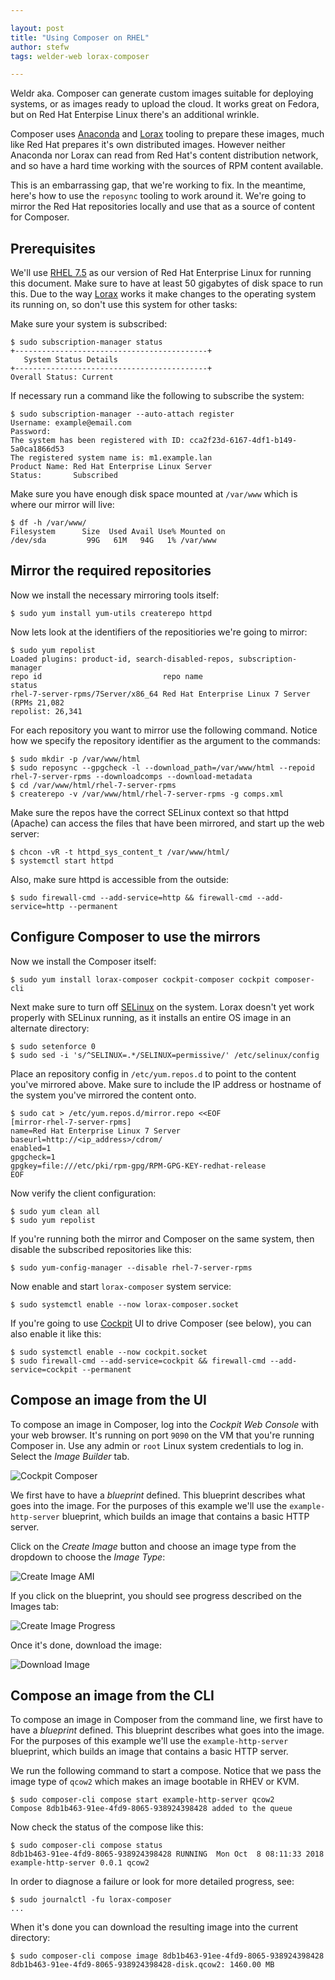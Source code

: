 ```yaml
---

layout: post
title: "Using Composer on RHEL"
author: stefw
tags: welder-web lorax-composer

---
```


Weldr aka. Composer can generate custom images suitable for deploying systems, or as
images ready to upload the cloud. It works great on Fedora, but on Red Hat Enterpise Linux
there's an additional wrinkle.

Composer uses [Anaconda](https://fedoraproject.org/wiki/Anaconda) and [Lorax](https://weldr.io/lorax/)
tooling to prepare these images, much like Red Hat prepares it's own distributed images.
However neither Anaconda nor Lorax can read from Red Hat's content distribution network,
and so have a hard time working with the sources of RPM content available.

This is an embarrassing gap, that we're working to fix. In the meantime, here's how to
use the ```reposync``` tooling to work around it. We're going to mirror the Red Hat
repositories locally and use that as a source of content for Composer.

## Prerequisites

We'll use [RHEL 7.5](https://access.redhat.com/documentation/en-us/red_hat_enterprise_linux/7/html/7.5_release_notes/index)
 as our version of Red Hat Enterprise Linux for running this document. Make sure to have at
least 50 gigabytes of disk space to run this. Due to the way [Lorax](http://weldr.io/lorax/) works
it make changes to the operating system its running on, so don't use this system for
other tasks:

Make sure your system is subscribed:

    $ sudo subscription-manager status
    +-------------------------------------------+
       System Status Details
    +-------------------------------------------+
    Overall Status: Current

If necessary run a command like the following to subscribe the system:

    $ sudo subscription-manager --auto-attach register
    Username: example@email.com
    Password:
    The system has been registered with ID: cca2f23d-6167-4df1-b149-5a0ca1866d53
    The registered system name is: m1.example.lan
    Product Name: Red Hat Enterprise Linux Server
    Status:       Subscribed

Make sure you have enough disk space mounted at ```/var/www``` which is where our mirror will live:

    $ df -h /var/www/
    Filesystem      Size  Used Avail Use% Mounted on
    /dev/sda         99G   61M   94G   1% /var/www

## Mirror the required repositories

Now we install the necessary mirroring tools itself:

    $ sudo yum install yum-utils createrepo httpd

Now lets look at the identifiers of the repositiories we're going to mirror:

    $ sudo yum repolist
    Loaded plugins: product-id, search-disabled-repos, subscription-manager
    repo id                           repo name                               status
    rhel-7-server-rpms/7Server/x86_64 Red Hat Enterprise Linux 7 Server (RPMs 21,082
    repolist: 26,341

For each repository you want to mirror use the following command. Notice how we specify the
repository identifier as the argument to the commands:

    $ sudo mkdir -p /var/www/html
    $ sudo reposync --gpgcheck -l --download_path=/var/www/html --repoid rhel-7-server-rpms --downloadcomps --download-metadata
    $ cd /var/www/html/rhel-7-server-rpms
    $ createrepo -v /var/www/html/rhel-7-server-rpms -g comps.xml

Make sure the repos have the correct SELinux context so that httpd (Apache) can access
the files that have been mirrored, and start up the web server:

    $ chcon -vR -t httpd_sys_content_t /var/www/html/
    $ systemctl start httpd

Also, make sure httpd is accessible from the outside:

    $ sudo firewall-cmd --add-service=http && firewall-cmd --add-service=http --permanent

## Configure Composer to use the mirrors

Now we install the Composer itself:

    $ sudo yum install lorax-composer cockpit-composer cockpit composer-cli

Next make sure to turn off [SELinux](https://access.redhat.com/documentation/en-us/red_hat_enterprise_linux/5/html/deployment_guide/ch-selinux) on the system. Lorax doesn't yet work properly with
SELinux running, as it installs an entire OS image in an alternate directory:

    $ sudo setenforce 0
    $ sudo sed -i 's/^SELINUX=.*/SELINUX=permissive/' /etc/selinux/config

Place an repository config in ```/etc/yum.repos.d``` to point to the content you've
mirrored above. Make sure to include the IP address or hostname of the system you've
mirrored the content onto.

    $ sudo cat > /etc/yum.repos.d/mirror.repo <<EOF
    [mirror-rhel-7-server-rpms]
    name=Red Hat Enterprise Linux 7 Server
    baseurl=http://<ip_address>/cdrom/
    enabled=1
    gpgcheck=1
    gpgkey=file:///etc/pki/rpm-gpg/RPM-GPG-KEY-redhat-release
    EOF

Now verify the client configuration:

    $ sudo yum clean all
    $ sudo yum repolist

If you're running both the mirror and Composer on the same system, then disable the
subscribed repositories like this:

    $ sudo yum-config-manager --disable rhel-7-server-rpms

Now enable and start ```lorax-composer``` system service:

    $ sudo systemctl enable --now lorax-composer.socket

If you're going to use [Cockpit](https://cockpit-project.org/) UI to drive Composer
(see below), you can also enable it like this:

    $ sudo systemctl enable --now cockpit.socket
    $ sudo firewall-cmd --add-service=cockpit && firewall-cmd --add-service=cockpit --permanent

## Compose an image from the UI

To compose an image in Composer, log into the *Cockpit Web Console* with your web browser.
It's running on port ```9090``` on the VM that you're running Composer in. Use any admin
or ```root``` Linux system credentials to log in.  Select the *Image Builder* tab.

![Cockpit Composer](/images/cockpit-composer-main.png)

We first have to have a *blueprint* defined. This blueprint describes what goes into the image.
For the purposes of this example we'll use the ```example-http-server``` blueprint, which
builds an image that contains a basic HTTP server.

Click on the *Create Image* button and choose an image type from the dropdown
to choose the *Image Type*:

![Create Image AMI](/images/cockpit-composer-create-ami.png)

If you click on the blueprint, you should see progress described on the Images tab:

![Create Image Progress](/images/cockpit-composer-progress.png)

Once it's done, download the image:

![Download Image](/images/cockpit-composer-download.png)

## Compose an image from the CLI

To compose an image in Composer from the command line, we first have to have a *blueprint*
defined. This blueprint describes what goes into the image. For the purposes of this
example we'll use the ```example-http-server``` blueprint, which builds an image that
contains a basic HTTP server.

We run the following command to start a compose. Notice that we pass the image type
of ```qcow2``` which makes an image bootable in RHEV or KVM.

    $ sudo composer-cli compose start example-http-server qcow2
    Compose 8db1b463-91ee-4fd9-8065-938924398428 added to the queue

Now check the status of the compose like this:

    $ sudo composer-cli compose status
    8db1b463-91ee-4fd9-8065-938924398428 RUNNING  Mon Oct  8 08:11:33 2018 example-http-server 0.0.1 qcow2

In order to diagnose a failure or look for more detailed progress, see:

    $ sudo journalctl -fu lorax-composer
    ...

When it's done you can download the resulting image into the current directory:

    $ sudo composer-cli compose image 8db1b463-91ee-4fd9-8065-938924398428
    8db1b463-91ee-4fd9-8065-938924398428-disk.qcow2: 1460.00 MB
